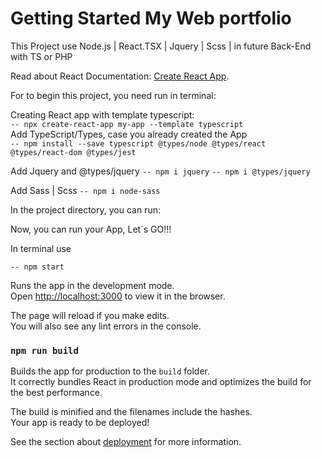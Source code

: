 # Getting Started My Web portfolio

This Project use Node.js | React.TSX | Jquery | Scss | in future Back-End with TS or PHP

Read about React Documentation: 
[Create React App](https://github.com/facebook/create-react-app).

For to begin this project, you need run in terminal:

Creating React app with template typescript: <br />
`-- npx create-react-app my-app --template typescript` <br />
Add TypeScript/Types, case you already created the App <br />
`-- npm install --save typescript @types/node @types/react @types/react-dom @types/jest` <br />

Add Jquery and @types/jquery
`-- npm i jquery`
`-- npm i @types/jquery`

Add Sass | Scss
`-- npm i node-sass`


In the project directory, you can run:

Now, you can run your App, Let´s GO!!!

In terminal use

`-- npm start`

Runs the app in the development mode.\
Open [http://localhost:3000](http://localhost:3000) to view it in the browser.

The page will reload if you make edits.\
You will also see any lint errors in the console.

### `npm run build`

Builds the app for production to the `build` folder.\
It correctly bundles React in production mode and optimizes the build for the best performance.

The build is minified and the filenames include the hashes.\
Your app is ready to be deployed!

See the section about [deployment](https://facebook.github.io/create-react-app/docs/deployment) for more information.


